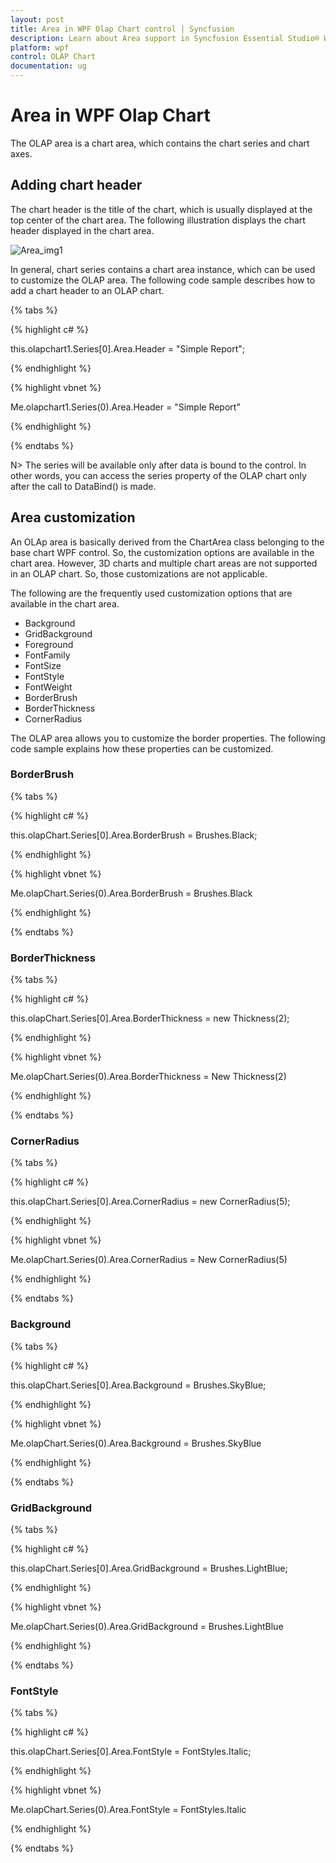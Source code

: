 ```yaml
---
layout: post
title: Area in WPF Olap Chart control | Syncfusion
description: Learn about Area support in Syncfusion Essential Studio® WPF Olap Chart control, its elements and more details.
platform: wpf
control: OLAP Chart
documentation: ug
---
```


# Area in WPF Olap Chart

The OLAP area is a chart area, which contains the chart series and chart axes.

## Adding chart header

The chart header is the title of the chart, which is usually displayed at the top center of the chart area. The following illustration displays the chart header displayed in the chart area.

![Area_img1](Area_images/Area_img1.png)

In general, chart series contains a chart area instance, which can be used to customize the OLAP area. The following code sample describes how to add a chart header to an OLAP chart.

{% tabs %}

{% highlight c# %}

this.olapchart1.Series[0].Area.Header = "Simple Report";
	
{% endhighlight %}

{% highlight vbnet %}

Me.olapchart1.Series(0).Area.Header = "Simple Report"
	
{% endhighlight %}

{% endtabs %}
   
N> The series will be available only after data is bound to the control. In other words, you can access the series property of the OLAP chart only after the call to DataBind() is made.

## Area customization

An OLAp area is basically derived from the ChartArea class belonging to the base chart WPF control. So, the customization options are available in the chart area. However, 3D charts and multiple chart areas are not supported in an OLAP chart. So, those customizations are not applicable.

The following are the frequently used customization options that are available in the chart area.

* Background
* GridBackground
* Foreground
* FontFamily
* FontSize
* FontStyle
* FontWeight
* BorderBrush
* BorderThickness
* CornerRadius

The OLAP area allows you to customize the border properties. The following code sample explains how these properties can be customized.

### BorderBrush

{% tabs %}

{% highlight c# %}
 
this.olapChart.Series[0].Area.BorderBrush = Brushes.Black;

{% endhighlight %}

{% highlight vbnet %}
 
Me.olapChart.Series(0).Area.BorderBrush = Brushes.Black

{% endhighlight %}

{% endtabs %}

### BorderThickness

{% tabs %}

{% highlight c# %}
 
this.olapChart.Series[0].Area.BorderThickness = new Thickness(2);

{% endhighlight %}

{% highlight vbnet %}
 
Me.olapChart.Series(0).Area.BorderThickness = New Thickness(2)

{% endhighlight %}

{% endtabs %}

### CornerRadius

{% tabs %}

{% highlight c# %}
 
this.olapChart.Series[0].Area.CornerRadius = new CornerRadius(5);

{% endhighlight %}

{% highlight vbnet %}
  
Me.olapChart.Series(0).Area.CornerRadius = New CornerRadius(5)

{% endhighlight %}

{% endtabs %}

### Background

{% tabs %}

{% highlight c# %}

this.olapChart.Series[0].Area.Background = Brushes.SkyBlue;

{% endhighlight %}

{% highlight vbnet %}
  
Me.olapChart.Series(0).Area.Background = Brushes.SkyBlue

{% endhighlight %}

{% endtabs %}

### GridBackground

{% tabs %}

{% highlight c# %}
 
this.olapChart.Series[0].Area.GridBackground = Brushes.LightBlue;

{% endhighlight %}

{% highlight vbnet %}
  
Me.olapChart.Series(0).Area.GridBackground = Brushes.LightBlue

{% endhighlight %}

{% endtabs %}

### FontStyle

{% tabs %}

{% highlight c# %}
 
this.olapChart.Series[0].Area.FontStyle = FontStyles.Italic;

{% endhighlight %}

{% highlight vbnet %}
  
Me.olapChart.Series(0).Area.FontStyle = FontStyles.Italic

{% endhighlight %}
 
{% endtabs %}
